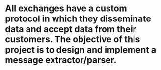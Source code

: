 # All exchanges have a custom protocol in which they disseminate data and accept data from their customers. The objective of this project is to design and implement a message extractor/parser.
